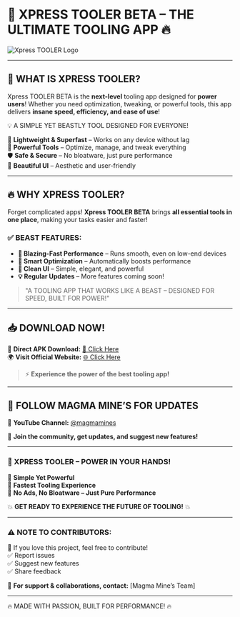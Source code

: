 # 🚀 XPRESS TOOLER BETA – THE ULTIMATE TOOLING APP 🔥

![Xpress TOOLER Logo](https://i.postimg.cc/DzcrxFYp/Untitled-design-3.png)

---

## 🌟 WHAT IS XPRESS TOOLER?
Xpress TOOLER BETA is the **next-level** tooling app designed for **power users**! Whether you need optimization, tweaking, or powerful tools, this app delivers **insane speed, efficiency, and ease of use**!

💡 A SIMPLE YET BEASTLY TOOL DESIGNED FOR EVERYONE!

🚀 **Lightweight & Superfast** – Works on any device without lag  
🔧 **Powerful Tools** – Optimize, manage, and tweak everything  
🛡️ **Safe & Secure** – No bloatware, just pure performance  
🎨 **Beautiful UI** – Aesthetic and user-friendly  

---

## 🔥 WHY XPRESS TOOLER?
Forget complicated apps! **Xpress TOOLER BETA** brings **all essential tools in one place**, making your tasks easier and faster!

### ✅ BEAST FEATURES:
- **🚀 Blazing-Fast Performance** – Runs smooth, even on low-end devices  
- **🔧 Smart Optimization** – Automatically boosts performance  
- **🎨 Clean UI** – Simple, elegant, and powerful  
- **💡 Regular Updates** – More features coming soon!  

> "A TOOLING APP THAT WORKS LIKE A BEAST – DESIGNED FOR SPEED, BUILT FOR POWER!"  

---

## 📥 DOWNLOAD NOW!
📲 **Direct APK Download:** [🔗 Click Here](https://www.webintoapp.com/store/607989)  
🌍 **Visit Official Website:** [🌐 Click Here](https://xpresstoolerbeta.tiiny.site/)  

> ⚡ **Experience the power of the best tooling app!**  

---

## 📢 FOLLOW MAGMA MINE’S FOR UPDATES
🎥 **YouTube Channel:** [@magmamines](https://youtube.com/@magmamines?si=14Oees85UWYCZKMw)  

💬 **Join the community, get updates, and suggest new features!**  

---

### 🎯 XPRESS TOOLER – POWER IN YOUR HANDS!
🔹 **Simple Yet Powerful**  
🔹 **Fastest Tooling Experience**  
🔹 **No Ads, No Bloatware – Just Pure Performance**  

💥 **GET READY TO EXPERIENCE THE FUTURE OF TOOLING!** 💥  

---

### ⚠ NOTE TO CONTRIBUTORS:
📌 If you love this project, feel free to contribute!  
✅ Report issues  
✅ Suggest new features  
✅ Share feedback  

📧 **For support & collaborations, contact:** [Magma Mine’s Team]  

---

🔥 MADE WITH PASSION, BUILT FOR PERFORMANCE! 🔥
